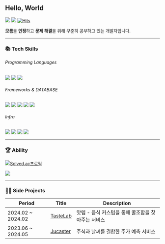 
## Hello, World

<a href="https://dogdeveloper1266.tistory.com/"><img src="https://img.shields.io/badge/Blog-000000?style=flat-square&logo=Tistory&logoColor=white"/></a>
<a href="mailto:sonjs01@naver.com"><img src="https://img.shields.io/badge/EMAIL-EA4335?style=flat-square&logo=gmail&logoColor=black"/></a>
[![Hits](https://hits.seeyoufarm.com/api/count/incr/badge.svg?url=https%3A%2F%2Fgithub.com%2Fjjunhyeon&count_bg=%233C87CA&title_bg=%23555555&icon=&icon_color=%23E7E7E7&title=hits&edge_flat=false)](https://hits.seeyoufarm.com)

**모름**을 **인정**하고 **문제 해결**을 위해 꾸준히 공부하고 있는 개발자입니다.  

* * * 

### 📚 Tech Skills

###### Programming Languages
<p>
<img src="https://img.shields.io/badge/JAVA-007396?style=for-the-badge&logo=Java&logoColor=black">
<img src="https://img.shields.io/badge/JavaScript-F7DF1E?style=for-the-badge&logo=JavaScript&logoColor=white">
<img src="https://img.shields.io/badge/python-3776AB?style=for-the-badge&logo=python&logoColor=black">
</p>

###### Frameworks & DATABASE
<p>
<img src="https://img.shields.io/badge/springboot-6DB33F?style=for-the-badge&logo=springboot&logoColor=white">
<img src="https://img.shields.io/badge/Spring-6DB33F?style=for-the-badge&logo=Spring&logoColor=white">
<img src="https://img.shields.io/badge/React-61DBFB?style=for-the-badge&amp;logo=React&amp;logoColor=white">
<img src="https://img.shields.io/badge/MySQL-4479A1?style=for-the-badge&amp;logo=MySQL&amp;logoColor=white">
<img src="https://img.shields.io/badge/Oracle-F80000?style=for-the-badge&logo=Oracle&logoColor=black">
</p>

###### Infra
<p>
<img src="https://img.shields.io/badge/NAVER-03C75A?style=for-the-badge&logo=NAVER&logoColor=white">
<img src="https://img.shields.io/badge/Jenkins-D24939?style=flat-square&logo=jenkins&logoColor=white">
<img src="https://img.shields.io/badge/Docker-2496ED?style=flat-square&logo=Docker&logoColor=white">
<img src="https://img.shields.io/badge/GitHub Actions-2088FF?style=for-the-badge&logo=GitHub Actions&logoColor=white">
</p>

* * * 
  
### 🏆 Ability
[![Solved.ac프로필](http://mazassumnida.wtf/api/v2/generate_badge?boj=junh1266)](https://solved.ac/junh1266)

<a href="https://www.acmicpc.net/user/junh1266"><img src="https://img.shields.io/badge/BOJ-3766AB?style=flat-square&logo=Bloglovin&logoColor=white"/></a>

* * * 

### 👩‍💻 Side Projects
|Period|Title|Description|
|---|---|---|
|2024.02 ~ 2024.02|[TasteLab](https://bside.best/projects/detail/P240123133002)|맛렙 - 음식 커스텀을 통해 꿀조합을 찾아주는 서비스|
|2023.06 ~ 2024.05|[Jucaster](https://www.jucaster.com/)|주식과 날씨를 결합한 주가 예측 서비스|
